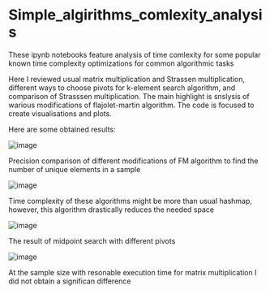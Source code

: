 # Simple_algirithms_comlexity_analysis

These ipynb notebooks feature analysis of time comlexity for some popular known time complexity optimizations for common algorithmic tasks

Here I reviewed usual matrix multiplication and Strassen multiplication, different ways to choose pivots for k-element search algorithm, and comparison of Strasssen multiplication. The main highlight is snslysis of warious modifications of flajolet-martin algorithm.
The code is focused to create visualisations and plots.

Here are some obtained results:

![image](https://user-images.githubusercontent.com/91616531/229378513-4ab3e5fa-4b6a-4393-889e-8a4e2bc37bc9.png)

Precision comparison of different modifications of FM algorithm to find the number of unique elements in a sample

![image](https://user-images.githubusercontent.com/91616531/229378642-37d96607-f956-4cf3-b630-a0383ca1f0c5.png)

Time complexity of these algorithms might be more than usual hashmap, however, this algorithm drastically reduces the needed space

![image](https://user-images.githubusercontent.com/91616531/229378406-a3ebd5a1-ff46-4b06-bde3-5c97f3aa9117.png)

The result of midpoint search with different pivots

![image](https://user-images.githubusercontent.com/91616531/229378445-bc8f45ea-fcd0-4584-9c32-b725010735ed.png)

At the sample size with resonable execution time for matrix multiplication I did not obtain a significan difference


